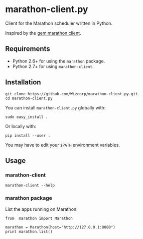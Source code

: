 # marathon-client.py

Client for the Marathon scheduler written in Python.

Inspired by the [gem marathon client](https://github.com/mesosphere/marathon_client).

## Requirements

* Python 2.6+ for using the `marathon` package.
* Python 2.7+ for using `marathon-client`.

## Installation

```
git clone https://github.com/Wizcorp/marathon-client.py.git
cd marathon-client.py
```

You can install `marathon-client.py` globally with:
```
sudo easy_install .
```

Or locally with:
```
pip install --user .
```
You may have to edit your `$PATH` environment variables.

## Usage

### marathon-client

```
marathon-client --help
```

### marathon package

List the apps running on Marathon:
```
from  marathon import Marathon

marathon = Marathon(host="http://127.0.0.1:8080")
print marathon.list()
```
